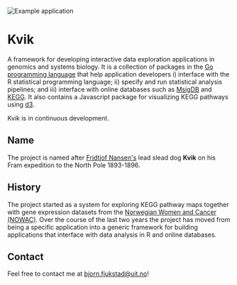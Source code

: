 ![Example application](screenshot.png)

# Kvik
A framework for developing interactive data exploration applications in genomics
and systems biology. It is a collection of packages in the [Go programming
language](http://golang.org) that help application developers i) interface with
the R statistical programming language; ii) specify and run statistical analysis
pipelines; and iii) interface with online databases such as
[MsigDB](http://software.broadinstitute.org/gsea/msigdb/) and
[KEGG](http://www.genome.jp/kegg/). It also contains a Javascript package for
visualizing KEGG pathways using [d3](http://d3js.org). 

Kvik is in continuous development. 

## Name
The project is named after [Fridtjof
Nansen's](https://en.wikipedia.org/wiki/Fridtjof_Nansen) lead slead dog **Kvik**
on his Fram expedition to the North Pole 1893-1896.  

## History
The project started as a system for exploring KEGG pathway maps together with
gene expression datasets from the [Norwegian Women and Cancer
(NOWAC)](https://site.uit.no/nowac/). Over the course of the last two years 
the project has moved from being a specific application into a generic framework
for building applications that interface with data analysis in R and online
databases. 

## Contact
Feel free to contact me at bjorn.fjukstad@uit.no! 

